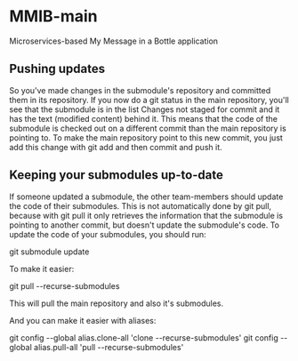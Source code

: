 # MMIB-main
Microservices-based My Message in a Bottle application

## Pushing updates
So you've made changes in the submodule's repository and committed them in its repository. If you now do a git status in the main repository, you'll see that the submodule is in the list Changes not staged for commit and it has the text (modified content) behind it. This means that the code of the submodule is checked out on a different commit than the main repository is pointing to. To make the main repository point to this new commit, you just add this change with git add and then commit and push it.

## Keeping your submodules up-to-date
If someone updated a submodule, the other team-members should update the code of their submodules. This is not automatically done by git pull, because with git pull it only retrieves the information that the submodule is pointing to another commit, but doesn't update the submodule's code. To update the code of your submodules, you should run:

git submodule update

To make it easier:

git pull --recurse-submodules

This will pull the main repository and also it's submodules.

And you can make it easier with aliases:

git config --global alias.clone-all 'clone --recurse-submodules'
git config --global alias.pull-all 'pull --recurse-submodules'
